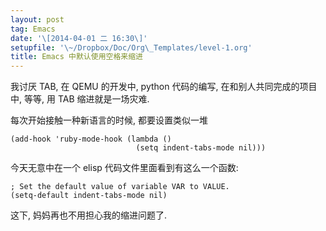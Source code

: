 ```yaml
---
layout: post
tag: Emacs
date: '\[2014-04-01 二 16:30\]'
setupfile: '\~/Dropbox/Doc/Org\_Templates/level-1.org'
title: Emacs 中默认使用空格来缩进
---
```


我讨厌 TAB, 在 QEMU 的开发中, python 代码的编写,
在和别人共同完成的项目中, 等等, 用 TAB 缩进就是一场灾难.

每次开始接触一种新语言的时候, 都要设置类似一堆

``` elisp
(add-hook 'ruby-mode-hook (lambda ()
                            (setq indent-tabs-mode nil)))
```

今天无意中在一个 elisp 代码文件里面看到有这么一个函数:

``` elisp
; Set the default value of variable VAR to VALUE.
(setq-default indent-tabs-mode nil)
```

这下, 妈妈再也不用担心我的缩进问题了.
